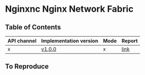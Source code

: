# Nginxnc Nginx Network Fabric

## Table of Contents

|API channel|Implementation version|Mode|Report|
|-----------|----------------------|----|------|
|x|[v1.0.0](https://github.com/nginxinc/nginx-gateway-fabric/releases/tag/v1.0.0)|x|[link](./v1.0.0-report.yaml)|

## To Reproduce
